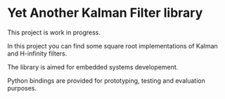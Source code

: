 # Yet Another Kalman Filter library

This project is work in progress.

In this project you can find some square root implementations of Kalman and H-infinity filters.

The library is aimed for embedded systems developement.

Python bindings are provided for prototyping, testing and evaluation purposes.
